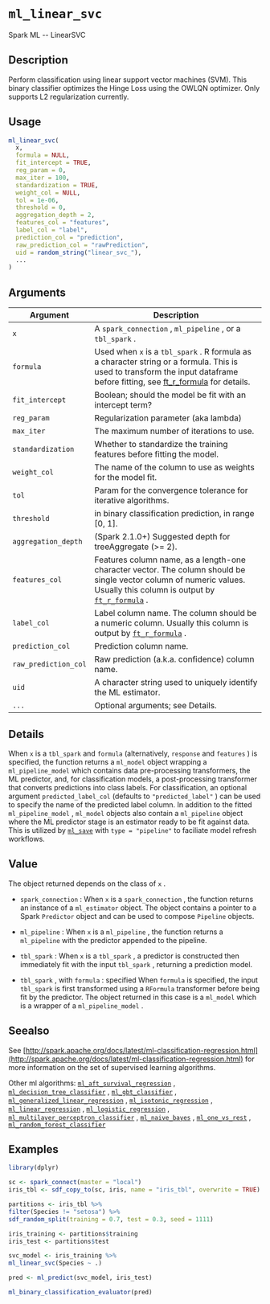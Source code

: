 # `ml_linear_svc`

Spark ML -- LinearSVC


## Description

Perform classification using linear support vector machines (SVM). This binary classifier optimizes the Hinge Loss using the OWLQN optimizer. Only supports L2 regularization currently.


## Usage

```r
ml_linear_svc(
  x,
  formula = NULL,
  fit_intercept = TRUE,
  reg_param = 0,
  max_iter = 100,
  standardization = TRUE,
  weight_col = NULL,
  tol = 1e-06,
  threshold = 0,
  aggregation_depth = 2,
  features_col = "features",
  label_col = "label",
  prediction_col = "prediction",
  raw_prediction_col = "rawPrediction",
  uid = random_string("linear_svc_"),
  ...
)
```


## Arguments

Argument      |Description
------------- |----------------
`x`     |     A `spark_connection` , `ml_pipeline` , or a `tbl_spark` .
`formula`     |     Used when `x` is a `tbl_spark` . R formula as a character string or a formula. This is used to transform the input dataframe before fitting, see [ft_r_formula](#ftrformula) for details.
`fit_intercept`     |     Boolean; should the model be fit with an intercept term?
`reg_param`     |     Regularization parameter (aka lambda)
`max_iter`     |     The maximum number of iterations to use.
`standardization`     |     Whether to standardize the training features before fitting the model.
`weight_col`     |     The name of the column to use as weights for the model fit.
`tol`     |     Param for the convergence tolerance for iterative algorithms.
`threshold`     |     in binary classification prediction, in range [0, 1].
`aggregation_depth`     |     (Spark 2.1.0+) Suggested depth for treeAggregate (>= 2).
`features_col`     |     Features column name, as a length-one character vector. The column should be single vector column of numeric values. Usually this column is output by [`ft_r_formula`](#ftrformula) .
`label_col`     |     Label column name. The column should be a numeric column. Usually this column is output by [`ft_r_formula`](#ftrformula) .
`prediction_col`     |     Prediction column name.
`raw_prediction_col`     |     Raw prediction (a.k.a. confidence) column name.
`uid`     |     A character string used to uniquely identify the ML estimator.
`...`     |     Optional arguments; see Details.


## Details

When `x` is a `tbl_spark` and `formula` (alternatively, `response` and `features` ) is specified, the function returns a `ml_model` object wrapping a `ml_pipeline_model` which contains data pre-processing transformers, the ML predictor, and, for classification models, a post-processing transformer that converts predictions into class labels. For classification, an optional argument `predicted_label_col` (defaults to `"predicted_label"` ) can be used to specify the name of the predicted label column. In addition to the fitted `ml_pipeline_model` , `ml_model` objects also contain a `ml_pipeline` object where the ML predictor stage is an estimator ready to be fit against data. This is utilized by [`ml_save`](#mlsave) with `type = "pipeline"` to faciliate model refresh workflows.


## Value

The object returned depends on the class of `x` .
 
   

*   `spark_connection` : When `x` is a `spark_connection` , the function returns an instance of a `ml_estimator` object. The object contains a pointer to a Spark `Predictor` object and can be used to compose  `Pipeline` objects.   

*   `ml_pipeline` : When `x` is a `ml_pipeline` , the function returns a `ml_pipeline` with the predictor appended to the pipeline.   

*   `tbl_spark` : When `x` is a `tbl_spark` , a predictor is constructed then immediately fit with the input `tbl_spark` , returning a prediction model.   

*   `tbl_spark` , with `formula` : specified When `formula`  is specified, the input `tbl_spark` is first transformed using a  `RFormula` transformer before being fit by the predictor. The object returned in this case is a `ml_model` which is a wrapper of a `ml_pipeline_model` .


## Seealso

See [http://spark.apache.org/docs/latest/ml-classification-regression.html](http://spark.apache.org/docs/latest/ml-classification-regression.html) for
 more information on the set of supervised learning algorithms.
 
 Other ml algorithms:
 [`ml_aft_survival_regression`](#mlaftsurvivalregression) ,
 [`ml_decision_tree_classifier`](#mldecisiontreeclassifier) ,
 [`ml_gbt_classifier`](#mlgbtclassifier) ,
 [`ml_generalized_linear_regression`](#mlgeneralizedlinearregression) ,
 [`ml_isotonic_regression`](#mlisotonicregression) ,
 [`ml_linear_regression`](#mllinearregression) ,
 [`ml_logistic_regression`](#mllogisticregression) ,
 [`ml_multilayer_perceptron_classifier`](#mlmultilayerperceptronclassifier) ,
 [`ml_naive_bayes`](#mlnaivebayes) ,
 [`ml_one_vs_rest`](#mlonevsrest) ,
 [`ml_random_forest_classifier`](#mlrandomforestclassifier)


## Examples

```r
library(dplyr)

sc <- spark_connect(master = "local")
iris_tbl <- sdf_copy_to(sc, iris, name = "iris_tbl", overwrite = TRUE)

partitions <- iris_tbl %>%
filter(Species != "setosa") %>%
sdf_random_split(training = 0.7, test = 0.3, seed = 1111)

iris_training <- partitions$training
iris_test <- partitions$test

svc_model <- iris_training %>%
ml_linear_svc(Species ~ .)

pred <- ml_predict(svc_model, iris_test)

ml_binary_classification_evaluator(pred)
```


